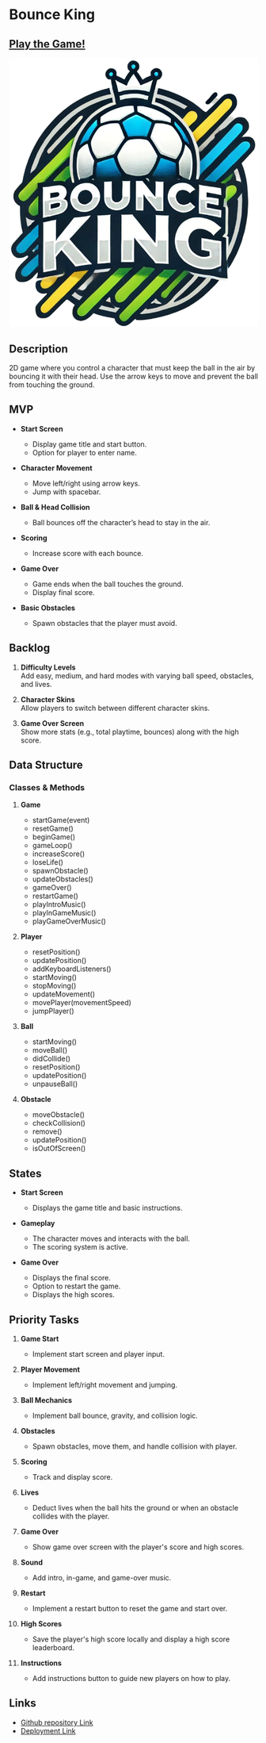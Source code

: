 # Bounce King

## [Play the Game!](https://fabiormiranda.github.io/Bounce-King/)

![Logo](/Images/logo.png)

## Description

2D game where you control a character that must keep the ball in the air by bouncing it with their head. Use the arrow keys to move and prevent the ball from touching the ground.


## MVP
- **Start Screen**  
  - Display game title and start button.
  - Option for player to enter name.

- **Character Movement**  
  - Move left/right using arrow keys.
  - Jump with spacebar.

- **Ball & Head Collision**  
  - Ball bounces off the character’s head to stay in the air.

- **Scoring**  
  - Increase score with each bounce.

- **Game Over**  
  - Game ends when the ball touches the ground.
  - Display final score.

- **Basic Obstacles**  
  - Spawn obstacles that the player must avoid.

## Backlog

1. **Difficulty Levels**  
   Add easy, medium, and hard modes with varying ball speed, obstacles, and lives.

2. **Character Skins**  
   Allow players to switch between different character skins.

3. **Game Over Screen**  
   Show more stats (e.g., total playtime, bounces) along with the high score.

## Data Structure

### Classes & Methods

1. **Game**
   - startGame(event)
   - resetGame()
   - beginGame()
   - gameLoop()
   - increaseScore()
   - loseLife()
   - spawnObstacle()
   - updateObstacles()
   - gameOver()
   - restartGame()
   - playIntroMusic()
   - playInGameMusic()
   - playGameOverMusic()

2. **Player**
   - resetPosition()
   - updatePosition()
   - addKeyboardListeners()
   - startMoving()
   - stopMoving()
   - updateMovement()
   - movePlayer(movementSpeed)
   - jumpPlayer()

3. **Ball**
   - startMoving()
   - moveBall()
   - didCollide()
   - resetPosition()
   - updatePosition()
   - unpauseBall()

4. **Obstacle**
   - moveObstacle()
   - checkCollision()
   - remove()
   - updatePosition()
   - isOutOfScreen()



## States

- **Start Screen**  
  - Displays the game title and basic instructions.

- **Gameplay**  
  - The character moves and interacts with the ball.
  - The scoring system is active.

- **Game Over**  
  - Displays the final score.
  - Option to restart the game.
  - Displays the high scores.


## Priority Tasks

1. **Game Start**
   - Implement start screen and player input.

2. **Player Movement**
   - Implement left/right movement and jumping.

3. **Ball Mechanics**
   - Implement ball bounce, gravity, and collision logic.

4. **Obstacles**
   - Spawn obstacles, move them, and handle collision with player.

5. **Scoring**
   - Track and display score.

6. **Lives**
   - Deduct lives when the ball hits the ground or when an obstacle collides with the player.

7. **Game Over**
   - Show game over screen with the player's score and high scores.

8. **Sound**
   - Add intro, in-game, and game-over music.

9. **Restart**
   - Implement a restart button to reset the game and start over.

10. **High Scores**
    - Save the player's high score locally and display a high score leaderboard.

11. **Instructions**
    - Add instructions button to guide new players on how to play.

## Links

- [Github repository Link](http://github.com)
- [Deployment Link](http://github.com)